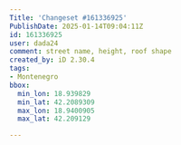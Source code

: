```yaml
---
Title: 'Changeset #161336925'
PublishDate: 2025-01-14T09:04:11Z
id: 161336925
user: dada24
comment: street name, height, roof shape
created_by: iD 2.30.4
tags:
- Montenegro
bbox:
  min_lon: 18.939829
  min_lat: 42.2089309
  max_lon: 18.9400905
  max_lat: 42.209129

---
```

